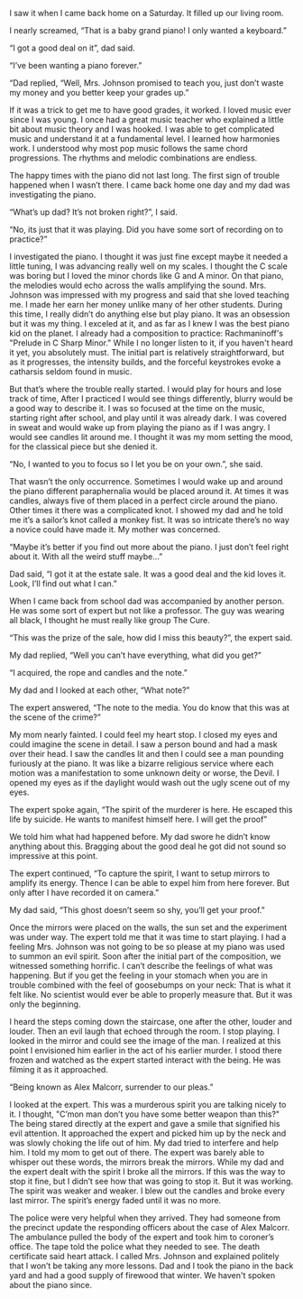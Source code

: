I saw it when I came back home on a Saturday.  It filled up our living room. 

   
I nearly screamed, “That is a baby grand piano! I only wanted a keyboard.”   
“I got a good deal on it”, dad said.

  
“I’ve been wanting a piano forever.”

  
“Dad replied, “Well, Mrs. Johnson promised to teach you, just don’t waste my money and you better keep your grades up.”

  
If it was a trick to get me to have good grades, it worked.  I loved music ever since I was young.  I once had a great music teacher who explained a little bit about music theory and I was hooked.  I was able to get complicated music and understand it at a fundamental level.  I learned how harmonies work.  I understood why most pop music follows the same chord progressions.  The rhythms and melodic combinations are endless.

  
The happy times with the piano did not last long.  The first sign of trouble happened when I wasn’t there.  I came back home one day and my dad was investigating the piano.

  
“What’s up dad?  It’s not broken right?”, I said.

  
“No, its just that it was playing.  Did you have some sort of recording on to practice?”

  
I investigated the piano.  I thought it was just fine except maybe it needed a little tuning, I was advancing really well on my scales.  I thought the C scale was boring but I loved the minor chords like G and A minor.  On that piano, the melodies would echo across the walls amplifying the sound.  Mrs. Johnson was impressed with my progress and said that she loved teaching me.  I made her earn her money unlike many of her other students.    During this time, I really didn’t do anything else but play piano.  It was an obsession but it was my thing.  I exceled at it, and as far as I knew I was the best piano kid on the planet.  I already had a composition to practice: Rachmaninoff's "Prelude in C Sharp Minor." While I no longer listen to it, if you haven't heard it yet, you absolutely must. The initial part is relatively straightforward, but as it progresses, the intensity builds, and the forceful keystrokes evoke a catharsis seldom found in music.

  
But that’s where the trouble really started.  I would play for hours and lose track of time, After I practiced I would see things differently, blurry would be a good way to describe it.  I was so focused at the time on the music, starting right after school, and play until it was already dark.  I was covered in sweat and would wake up from playing the piano as if I was angry.  I would see candles lit around me.  I thought it was my mom setting the mood, for the classical piece but she denied it.

  
“No, I wanted to you to focus so I let you be on your own.”, she said.

  
That wasn’t the only occurrence.  Sometimes I would wake up and around the piano different paraphernalia would be placed around it.  At times it was candles, always five of them placed in a perfect circle around the piano.  Other times it there was a complicated knot.  I showed my dad and he told me it’s a sailor’s knot called a monkey fist.  It was so intricate there’s no way a novice could have made it. My mother was concerned.

  
“Maybe it’s better if you find out more about the piano.  I just don’t feel right about it.  With all the weird stuff maybe…”

  
Dad said, “I got it at the estate sale.  It was a good deal and the kid loves it.  Look, I’ll find out what I can.”

  
When I came back from school dad was accompanied by another person.  He was some sort of expert but not like a professor.  The guy was wearing all black, I thought he must really like group The Cure.  

  
“This was the prize of the sale, how did I miss this beauty?”, the expert said.

  
My dad replied, “Well you can’t have everything, what did you get?”

  
“I acquired, the rope and candles and the note.”

  
My dad and I looked at each other, “What note?”

  
The expert answered, “The note to the media.  You do know that this was at the scene of the crime?”

  
My mom nearly fainted.  I could feel my heart stop.  I closed my eyes and could imagine the scene in detail.  I saw a person bound and had a mask over their head.  I saw the candles lit and then I could see a man pounding furiously at the piano.  It was like a bizarre religious service where each motion was a manifestation to some unknown deity or worse, the Devil.  I opened my eyes as if the daylight would wash out the ugly scene out of my eyes.

  
The expert spoke again, “The spirit of the murderer is here.  He escaped this life by suicide.  He wants to manifest himself here.  I will get the proof”

  
We told him what had happened before.  My dad swore he didn’t know anything about this.  Bragging about the good deal he got did not sound so impressive at this point. 

   
The expert continued, “To capture the spirit, I want to setup mirrors to amplify its energy.  Thence I can be able to expel him from here forever.   But only after I have recorded it on camera.”

  
My dad said, “This ghost doesn’t seem so shy, you’ll get your proof.”

  
Once the mirrors were placed on the walls, the sun set and the experiment was under way.  The expert told me that it was time to start playing.  I had a feeling Mrs. Johnson was not going to be so please at my piano was used to summon an evil spirit.  Soon after the initial part of the composition, we witnessed something horrific.  I can’t describe the feelings of what was happening.  But if you get the feeling in your stomach when you are in trouble combined with the feel of goosebumps on your neck: That is what it felt like. No scientist would ever be able to properly measure that.  But it was only the beginning.

  
I heard the steps coming down the staircase, one after the other, louder and louder.  Then an evil laugh that echoed through the room.  I stop playing.  I looked in the mirror and could see the image of the man.  I realized at this point I envisioned him earlier in the act of his earlier murder.  I stood there frozen and watched as the expert started interact with the being.  He was filming it as it approached.    
“Being known as Alex Malcorr, surrender to our pleas.”

  
I looked at the expert.  This was a murderous spirit you are talking nicely to it.  I thought, "C’mon man don’t you have some better weapon than this?"  The being stared directly at the expert and gave a smile that signified his evil attention.  It approached the expert and picked him up by the neck and was slowly choking the life out of him.   My dad tried to interfere and help him.  I told my mom to get out of there.  The expert was barely able to whisper out these words, the mirrors break the mirrors.  While my dad and the expert dealt with the spirit I broke all the mirrors.  If this was the way to stop it fine, but I didn’t see how that was going to stop it.  But it was working.  The spirit was weaker and weaker.  I blew out the candles and broke every last mirror.  The spirit’s energy faded until it was no more.  

  
The police were very helpful when they arrived.  They had someone from the precinct update the responding officers about the case of Alex Malcorr.  The ambulance pulled the body of the expert and took him to coroner’s office.  The tape told the police what they needed to see.  The death certificate said heart attack.  I called Mrs. Johnson and explained politely that I won’t be taking any more lessons.  Dad and I took the piano in the back yard and had a good supply of firewood that winter.  We haven't spoken about the piano since.  
